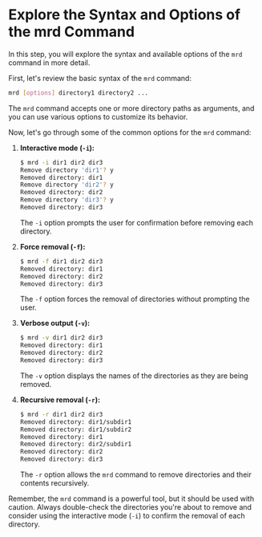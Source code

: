 # Explore the Syntax and Options of the mrd Command

In this step, you will explore the syntax and available options of the `mrd` command in more detail.

First, let's review the basic syntax of the `mrd` command:

```bash
mrd [options] directory1 directory2 ...
```

The `mrd` command accepts one or more directory paths as arguments, and you can use various options to customize its behavior.

Now, let's go through some of the common options for the `mrd` command:

1. **Interactive mode (`-i`):**

   ```bash
   $ mrd -i dir1 dir2 dir3
   Remove directory 'dir1'? y
   Removed directory: dir1
   Remove directory 'dir2'? y
   Removed directory: dir2
   Remove directory 'dir3'? y
   Removed directory: dir3
   ```

   The `-i` option prompts the user for confirmation before removing each directory.

2. **Force removal (`-f`):**

   ```bash
   $ mrd -f dir1 dir2 dir3
   Removed directory: dir1
   Removed directory: dir2
   Removed directory: dir3
   ```

   The `-f` option forces the removal of directories without prompting the user.

3. **Verbose output (`-v`):**

   ```bash
   $ mrd -v dir1 dir2 dir3
   Removed directory: dir1
   Removed directory: dir2
   Removed directory: dir3
   ```

   The `-v` option displays the names of the directories as they are being removed.

4. **Recursive removal (`-r`):**
   ```bash
   $ mrd -r dir1 dir2 dir3
   Removed directory: dir1/subdir1
   Removed directory: dir1/subdir2
   Removed directory: dir1
   Removed directory: dir2/subdir1
   Removed directory: dir2
   Removed directory: dir3
   ```
   The `-r` option allows the `mrd` command to remove directories and their contents recursively.

Remember, the `mrd` command is a powerful tool, but it should be used with caution. Always double-check the directories you're about to remove and consider using the interactive mode (`-i`) to confirm the removal of each directory.
